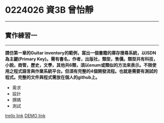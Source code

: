 # 0224026 資3B 曾怡靜 #

-------------

## 實作練習一 ##
-------------
**請仿第一章的Guitar inventory的範例，寫出一個書籍的庫存搜尋系統，以ISDN為主鍵(Primary Key)。需有書名，作者，出版社，類型，售價。類型共有科技，小說，商管，歷史，文學，其他共6類，須以enum或類似的方法來表示。不限使用之程式語言與作業系統平台。但須有完整的4個開發流程。也就是需要有測試的程式。完整的文件與程式需放在個人的github上。**
- 需求
- 設計
- 撰碼
- 測試

[trello link](https://trello.com/b/XCVrcHmP/2015-oose-b)
[DEMO link](http://embed.plnkr.co/UHMcKCPbKzHvCzkLIyjo/preview)
